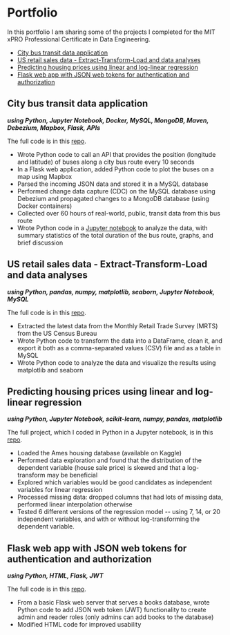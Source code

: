 # Portfolio


In this portfolio I am sharing some of the projects I completed for the MIT xPRO Professional Certificate in Data Engineering.

  - [City bus transit data application](#city-bus-transit-data-application)
  - [US retail sales data - Extract-Transform-Load and data analyses](#us-retail-sales-data---extract-transform-load-and-data-analyses)
  - [Predicting housing prices using linear and log-linear regression](#predicting-housing-prices-using-linear-and-log-linear-regression)
  - [Flask web app with JSON web tokens for authentication and authorization](#flask-web-app-with-json-web-tokens-for-authentication-and-authorization)

## City bus transit data application 
___using Python, Jupyter Notebook, Docker, MySQL, MongoDB, Maven, Debezium, Mapbox, Flask, APIs___

The full code is in this [repo](https://github.com/gdesb/gdesb-portfolio/blob/main/city-bus-transit-data/).
- Wrote Python code to call an API that provides the position (longitude and latitude) of buses along a city bus route every 10 seconds
- In a Flask web application, added Python code to plot the buses on a map using Mapbox
- Parsed the incoming JSON data and stored it in a MySQL database
- Performed change data capture (CDC) on the MySQL database using Debezium and propagated changes to a MongoDB database (using Docker containers)
- Collected over 60 hours of real-world, public, transit data from this bus route
- Wrote Python code in a [Jupyter notebook](https://github.com/gdesb/gdesb-portfolio/blob/main/city-bus-transit-data/city-bus-transit-data-analyses.ipynb) to analyze the data, with summary statistics of the total duration of the bus route, graphs, and brief discussion
 
## US retail sales data - Extract-Transform-Load and data analyses
___using Python, pandas, numpy, matplotlib, seaborn, Jupyter Notebook, MySQL___

The full code is in this [repo](https://github.com/gdesb/gdesb-portfolio/blob/main/us-retail-sales-etl-data-analyses/).
- Extracted the latest data from the Monthly Retail Trade Survey (MRTS) from the US Census Bureau
- Wrote Python code to transform the data into a DataFrame, clean it, and export it both as a comma-separated values (CSV) file and as a table in MySQL
- Wrote Python code to analyze the data and visualize the results using matplotlib and seaborn

## Predicting housing prices using linear and log-linear regression
___using Python, Jupyter Notebook, scikit-learn, numpy, pandas, matplotlib___

The full project, which I coded in Python in a Jupyter notebook, is in this [repo](https://github.com/gdesb/gdesb-portfolio/blob/main/predicting-housing-prices-using-regression/).
- Loaded the Ames housing database (available on Kaggle)
- Performed data exploration and found that the distribution of the dependent variable (house sale price) is skewed and that a log-transform may be beneficial
- Explored which variables would be good candidates as independent variables for linear regression
- Processed missing data: dropped columns that had lots of missing data, performed linear interpolation otherwise
- Tested 6 different versions of the regression model -- using 7, 14, or 20 independent variables, and with or without log-transforming the dependent variable.

## Flask web app with JSON web tokens for authentication and authorization
___using Python, HTML, Flask, JWT___

The full code is in this [repo](https://github.com/gdesb/gdesb-portfolio/blob/main/flask-web-server-for-books/).
- From a basic Flask web server that serves a books database, wrote Python code to add JSON web token (JWT) functionality to create admin and reader roles (only admins can add books to the database)
- Modified HTML code for improved usability


